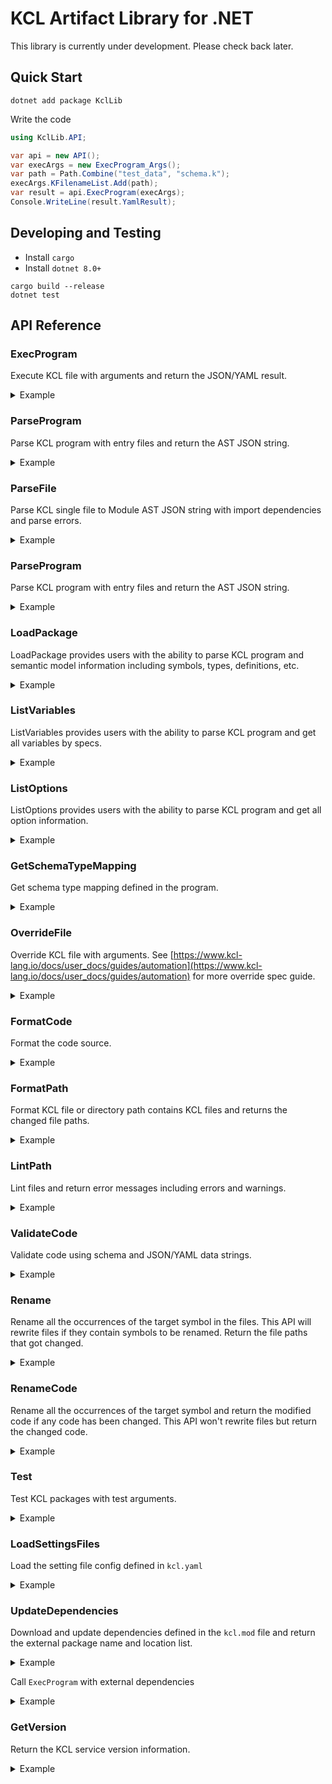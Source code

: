 # KCL Artifact Library for .NET

This library is currently under development. Please check back later.

## Quick Start

```shell
dotnet add package KclLib
```

Write the code

```cs
using KclLib.API;

var api = new API();
var execArgs = new ExecProgram_Args();
var path = Path.Combine("test_data", "schema.k");
execArgs.KFilenameList.Add(path);
var result = api.ExecProgram(execArgs);
Console.WriteLine(result.YamlResult);
```

## Developing and Testing

- Install `cargo`
- Install `dotnet 8.0+`

```shell
cargo build --release
dotnet test
```

## API Reference

### ExecProgram

Execute KCL file with arguments and return the JSON/YAML result.

<details><summary>Example</summary>
<p>

The content of `schema.k` is

```python
schema AppConfig:
    replicas: int

app: AppConfig {
    replicas: 2
}
```

C# Code

```csharp
using KclLib.API;

var execArgs = new ExecProgram_Args();
var path = "schema.k"
execArgs.KFilenameList.Add(path);
var result = new API().ExecProgram(execArgs);
```

</p>
</details>

### ParseProgram

Parse KCL program with entry files and return the AST JSON string.

<details><summary>Example</summary>
<p>

The content of `schema.k` is

```python
schema AppConfig:
    replicas: int

app: AppConfig {
    replicas: 2
}
```

C# Code

```csharp
using KclLib.API;

var path = "schema.k"
var args = new ParseProgram_Args();
args.Paths.Add(path);
var result = new API().ParseProgram(args);
```

</p>
</details>

### ParseFile

Parse KCL single file to Module AST JSON string with import dependencies and parse errors.

<details><summary>Example</summary>
<p>

The content of `schema.k` is

```python
schema AppConfig:
    replicas: int

app: AppConfig {
    replicas: 2
}
```

C# Code

```csharp
using KclLib.API;

var path = "schema.k"
var args = new ParseFile_Args { Path = path };
var result = new API().ParseFile(args);
```

</p>
</details>

### ParseProgram

Parse KCL program with entry files and return the AST JSON string.

<details><summary>Example</summary>
<p>

The content of `schema.k` is

```python
schema AppConfig:
    replicas: int

app: AppConfig {
    replicas: 2
}
```

C# Code

```csharp
using KclLib.API;

var path = "schema.k";
var args = new ParseProgram_Args();
args.Paths.Add(path);
var result = new API().ListOptions(args);
```

</p>
</details>

### LoadPackage

LoadPackage provides users with the ability to parse KCL program and semantic model information including symbols, types, definitions, etc.

<details><summary>Example</summary>
<p>

The content of `schema.k` is

```python
schema AppConfig:
    replicas: int

app: AppConfig {
    replicas: 2
}
```

C# Code

```csharp
using KclLib.API;

var path = "schema.k";
var args = new LoadPackage_Args();
args.ResolveAst = true;
args.ParseArgs = new ParseProgram_Args();
args.ParseArgs.Paths.Add(path);
var result = new API().LoadPackage(args);
```

</p>
</details>

### ListVariables

ListVariables provides users with the ability to parse KCL program and get all variables by specs.

<details><summary>Example</summary>
<p>

The content of `schema.k` is

```python
schema AppConfig:
    replicas: int

app: AppConfig {
    replicas: 2
}
```

C# Code

```csharp
using KclLib.API;

var api = new API();
var args = new ListVariables_Args();
var path = "schema.k";
args.Files.Add(path);
var result = api.ListVariables(args);
```

</p>
</details>

### ListOptions

ListOptions provides users with the ability to parse KCL program and get all option information.

<details><summary>Example</summary>
<p>

The content of `options.k` is

```python
a = option("key1")
b = option("key2", required=True)
c = {
    metadata.key = option("metadata-key")
}
```

C# Code

```csharp
using KclLib.API;

var path = "options.k";
var args = new ParseProgram_Args();
args.Paths.Add(path);
var result = new API().ListOptions(args);
```

</p>
</details>

### GetSchemaTypeMapping

Get schema type mapping defined in the program.

<details><summary>Example</summary>
<p>

The content of `schema.k` is

```python
schema AppConfig:
    replicas: int

app: AppConfig {
    replicas: 2
}
```

C# Code

```csharp
using KclLib.API;

var path = "schema.k";
var execArgs = new ExecProgram_Args();
execArgs.KFilenameList.Add(path);
var args = new GetSchemaTypeMapping_Args();
args.ExecArgs = execArgs;
var result = new API().GetSchemaTypeMapping(args);
```

</p>
</details>

### OverrideFile

Override KCL file with arguments. See [https://www.kcl-lang.io/docs/user_docs/guides/automation](https://www.kcl-lang.io/docs/user_docs/guides/automation) for more override spec guide.

<details><summary>Example</summary>
<p>

The content of `main.k` is

```python
a = 1

b = {
    "a": 1
    "b": 2
}
```

C# Code

```csharp
using KclLib.API;

var args = new OverrideFile_Args
{
    File = "main.k",
};
args.Specs.Add("b.a=2");
var result = new API().OverrideFile(args);
```

</p>
</details>

### FormatCode

Format the code source.

<details><summary>Example</summary>
<p>

C# Code

```csharp
using KclLib.API;

string sourceCode = "schema Person:\n" + "    name:   str\n" + "    age:    int\n" + "    check:\n"
    + "        0 <   age <   120\n";
string expectedFormattedCode = "schema Person:\n" + "    name: str\n" + "    age: int\n\n" + "    check:\n"
    + "        0 < age < 120\n\n";
var api = new API();
var args = new FormatCode_Args();
args.Source = sourceCode;
var result = api.FormatCode(args);
```

</p>
</details>

### FormatPath

Format KCL file or directory path contains KCL files and returns the changed file paths.

<details><summary>Example</summary>
<p>

The content of `format_path.k` is

```python
schema Person:
    name:   str
    age:    int

    check:
        0 <   age <   120
```

C# Code

```csharp
using KclLib.API;

var api = new API();
var args = new FormatPath_Args();
var path = "format_path.k";
args.Path = path;
var result = api.FormatPath(args);
```

</p>
</details>

### LintPath

Lint files and return error messages including errors and warnings.

<details><summary>Example</summary>
<p>

The content of `lint_path.k` is

```python
import math

a = 1
```

C# Code

```csharp
using KclLib.API;

var path = "lint_path.k"
var args = new LintPath_Args();
args.Paths.Add(path);
var result = new API().LintPath(args);
bool foundWarning = result.Results.Any(warning => warning.Contains("Module 'math' imported but unused"));
```

</p>
</details>

### ValidateCode

Validate code using schema and JSON/YAML data strings.

<details><summary>Example</summary>
<p>

C# Code

```csharp
using KclLib.API;

string code = @"
schema Person:
    name: str
    age: int
    check:
        0 < age < 120
";
string data = "{\"name\": \"Alice\", \"age\": 10}";
var args = new ValidateCode_Args
{
    Code = code,
    Data = data,
    Format = "json"
};
var result = new API().ValidateCode(args);
```

</p>
</details>

### Rename

Rename all the occurrences of the target symbol in the files. This API will rewrite files if they contain symbols to be renamed. Return the file paths that got changed.

<details><summary>Example</summary>
<p>

The content of `main.k` is

```python
a = 1
b = a
```

C# Code

```csharp
using KclLib.API;

Rename_Args args = Rename_Args.newBuilder().setPackageRoot(".").setSymbolPath("a")
        .addFilePaths("main.k").setNewName("a2").build();
API apiInstance = new API();
Rename_Result result = apiInstance.rename(args);
```

</p>
</details>

### RenameCode

Rename all the occurrences of the target symbol and return the modified code if any code has been changed. This API won't rewrite files but return the changed code.

<details><summary>Example</summary>
<p>

C# Code

```csharp
using KclLib.API;

var args = new RenameCode_Args
{
    PackageRoot = "/mock/path",
    SymbolPath = "a",
    SourceCodes = { { "/mock/path/main.k", "a = 1\nb = a" } },
    NewName = "a2"
};
var result = new API().RenameCode(args);
```

</p>
</details>

### Test

Test KCL packages with test arguments.

<details><summary>Example</summary>
<p>

C# Code

```csharp
using KclLib.API;

var pkg = Path.Combine(parentDirectory, "test_data", "testing");
var args = new Test_Args();
args.PkgList.Add(pkg + "/...");
var result = new API().Test(args);
```

</p>
</details>

### LoadSettingsFiles

Load the setting file config defined in `kcl.yaml`

<details><summary>Example</summary>
<p>

The content of `kcl.yaml` is

```yaml
kcl_cli_configs:
  strict_range_check: true
kcl_options:
  - key: key
    value: value
```

C# Code

```csharp
using KclLib.API;

var workDir = ".";
var settingsFile = "kcl.yaml";
var args = new LoadSettingsFiles_Args
{
    WorkDir = workDir,
};
args.Files.Add(settingsFile);
var result = new API().LoadSettingsFiles(args);
```

</p>
</details>

### UpdateDependencies

Download and update dependencies defined in the `kcl.mod` file and return the external package name and location list.

<details><summary>Example</summary>
<p>

The content of `module/kcl.mod` is

```yaml
[package]
name = "mod_update"
edition = "0.0.1"
version = "0.0.1"

[dependencies]
helloworld = { oci = "oci://ghcr.io/kcl-lang/helloworld", tag = "0.1.0" }
flask = { git = "https://github.com/kcl-lang/flask-demo-kcl-manifests", commit = "ade147b" }
```

C# Code

```csharp
using KclLib.API;

var manifestPath = "module";
var args = new UpdateDependencies_Args { ManifestPath = manifestPath };
var result = new API().UpdateDependencies(args);
```

</p>
</details>

Call `ExecProgram` with external dependencies

<details><summary>Example</summary>
<p>

The content of `module/kcl.mod` is

```yaml
[package]
name = "mod_update"
edition = "0.0.1"
version = "0.0.1"

[dependencies]
helloworld = { oci = "oci://ghcr.io/kcl-lang/helloworld", tag = "0.1.0" }
flask = { git = "https://github.com/kcl-lang/flask-demo-kcl-manifests", commit = "ade147b" }
```

The content of `module/main.k` is

```python
import helloworld
import flask

a = helloworld.The_first_kcl_program
```

C# Code

```csharp
using KclLib.API;

API api = new API();

var manifestPath = "module";
var testFile = Path.Combine(manifestPath, "main.k");
var updateArgs = new UpdateDependencies_Args { ManifestPath = manifestPath };
var depResult = new API().UpdateDependencies(updateArgs);
var execArgs = new ExecProgram_Args();
execArgs.KFilenameList.Add(testFile);
execArgs.ExternalPkgs.AddRange(depResult.ExternalPkgs);
var execResult = new API().ExecProgram(execArgs);
```

</p>
</details>

### GetVersion

Return the KCL service version information.

<details><summary>Example</summary>
<p>

C# Code

```csharp
using KclLib.API;

var result = new API().GetVersion(new GetVersion_Args());
```

</p>
</details>

